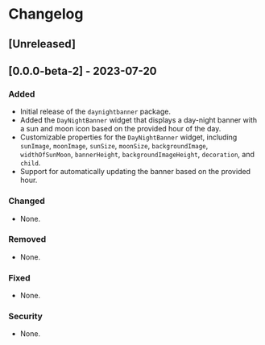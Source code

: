 # Changelog

## [Unreleased]

## [0.0.0-beta-2] - 2023-07-20
### Added
- Initial release of the `daynightbanner` package.
- Added the `DayNightBanner` widget that displays a day-night banner with a sun and moon icon based on the provided hour of the day.
- Customizable properties for the `DayNightBanner` widget, including `sunImage`, `moonImage`, `sunSize`, `moonSize`, `backgroundImage`, `widthOfSunMoon`, `bannerHeight`, `backgroundImageHeight`, `decoration`, and `child`.
- Support for automatically updating the banner based on the provided hour.

### Changed
- None.

### Removed
- None.

### Fixed
- None.

### Security
- None.